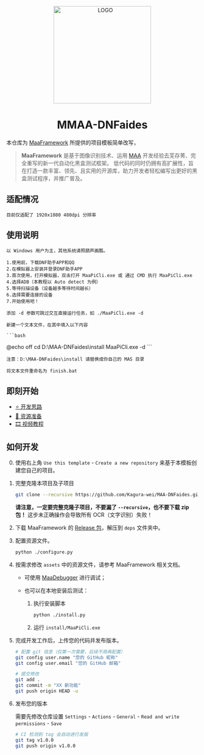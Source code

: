 <!-- markdownlint-disable MD033 MD041 -->
<p align="center">
  <img alt="LOGO" src="https://cdn.jsdelivr.net/gh/MaaAssistantArknights/design@main/logo/maa-logo_512x512.png" width="256" height="256" />
</p>

<div align="center">

# MMAA-DNFaides

</div>

本仓库为 [MaaFramework](https://github.com/MaaXYZ/MaaFramework) 所提供的项目模板简单改写，

> **MaaFramework** 是基于图像识别技术、运用 [MAA](https://github.com/MaaAssistantArknights/MaaAssistantArknights) 开发经验去芜存菁、完全重写的新一代自动化黑盒测试框架。
> 低代码的同时仍拥有高扩展性，旨在打造一款丰富、领先、且实用的开源库，助力开发者轻松编写出更好的黑盒测试程序，并推广普及。

## 适配情况
    目前仅适配了 1920x1080 480dpi 分辨率

## 使用说明
    以 Windows 用户为主，其他系统请照葫芦画瓢。

    1.使用前，下载DNF助手APP和QQ
    2.在模拟器上安装并登录DNF助手APP
    3.首次使用，打开模拟器，双击打开 MaaPiCli.exe 或 通过 CMD 执行 MaaPiCli.exe
    4.选择ADB（本教程以 Auto detect 为例）
    5.等待扫描设备（设备越多等待时间越长）
    6.选择需要连接的设备
    7.开始使用吧！

    添加 -d 参数可跳过交互直接运行任务，如 ./MaaPiCli.exe -d

    新建一个文本文件，在其中填入以下内容

    ```bash
@echo off
cd D:\MAA-DNFaides\install
MaaPiCli.exe -d
    ```
    
    注意：D:\MAA-DNFaides\install 请替换成你自己的 MAS 目录

    将文本文件重命名为 finish.bat


## 即刻开始

- [⭐ 开发思路](https://github.com/MaaXYZ/MaaFramework/blob/main/docs/zh_cn/0.1-%E5%BC%80%E5%8F%91%E6%80%9D%E8%B7%AF.md)
- [📄 资源准备](https://github.com/MaaXYZ/MaaFramework/blob/main/docs/zh_cn/1.1-%E5%BF%AB%E9%80%9F%E5%BC%80%E5%A7%8B.md)
- [🎞️ 视频教程](https://www.bilibili.com/video/BV1yr421E7MW)

## 如何开发

0. 使用右上角 `Use this template` - `Create a new repository` 来基于本模板创建您自己的项目。

1. 完整克隆本项目及子项目

    ```bash
    git clone --recursive https://github.com/Kagura-wei/MAA-DNFaides.git
    ```
     
    **请注意，一定要完整克隆子项目，不要漏了 `--recursive`，也不要下载 zip 包！** 这步未正确操作会导致所有 OCR（文字识别）失败！

2. 下载 MaaFramework 的 [Release 包](https://github.com/MaaXYZ/MaaFramework/releases)，解压到 `deps` 文件夹中。

3. 配置资源文件。

    ```bash
    python ./configure.py
    ```

4. 按需求修改 `assets` 中的资源文件，请参考 MaaFramework 相关文档。

    - 可使用 [MaaDebugger](https://github.com/MaaXYZ/MaaDebugger) 进行调试；
    - 也可以在本地安装后测试：

        1. 执行安装脚本

            ```bash
            python ./install.py
            ```

        2. 运行 `install/MaaPiCli.exe`

5. 完成开发工作后，上传您的代码并发布版本。

    ```bash
    # 配置 git 信息（仅第一次需要，后续不用再配置）
    git config user.name "您的 GitHub 昵称"
    git config user.email "您的 GitHub 邮箱"
    
    # 提交修改
    git add .
    git commit -m "XX 新功能"
    git push origin HEAD -u
    ```

6. 发布您的版本

    需要先修改仓库设置 `Settings` - `Actions` - `General` - `Read and write permissions` - `Save`

    ```bash
    # CI 检测到 tag 会自动进行发版
    git tag v1.0.0
    git push origin v1.0.0
    ```
